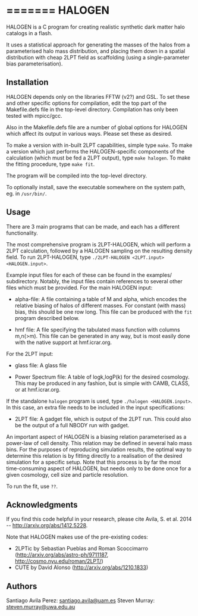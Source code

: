 =======
HALOGEN
=======

HALOGEN is a C program for creating realistic synthetic dark matter halo catalogs 
in a flash. 

It uses a statistical approach for generating the masses of the halos from a 
parameterised halo mass distribution, and placing them down in a spatial 
distribution with cheap 2LPT field as scaffolding (using a single-parameter
bias parameterisation).


Installation
------------
HALOGEN depends only on the libraries FFTW (v2?) and GSL. To set these and 
other specific options for compilation, edit the top part of the Makefile.defs
file in the top-level directory. Compilation has only been tested with mpicc/gcc.

Also in the Makefile.defs file are a number of global options for HALOGEN
which affect its output in various ways. Please set these as desired.

To make a version with in-built 2LPT capabilities, simple type ``make``.
To make a version which just performs the HALOGEN-specific components of
the calculation (which must be fed a 2LPT output), type ``make halogen``.
To make the fitting procedure, type ``make fit``.

The program will be compiled into the top-level directory.

To optionally install, save the executable somewhere on the system path, eg. 
in ``/usr/bin/``.


Usage
-----
There are 3 main programs that can be made, and each has a different
functionality.

The most comprehensive program is 2LPT-HALOGEN, which will perform a 
2LPT calculation, followed by a HALOGEN sampling on the resulting density
field. To run 2LPT-HALOGEN, type ``./2LPT-HALOGEN <2LPT.input>
<HALOGEN.input>``.

Example input files for each of these can be found in the examples/ 
subdirectory. Notably, the input files contain references to several
other files which must be provided. For the main HALOGEN input:

* alpha-file: A file containing a table of M and alpha, which encodes the 
  relative biasing of halos of different masses. For constant (with mass)
  bias, this should be one row long. This file can be produced with the
  ``fit`` program described below.
  
* hmf file: A file specifying the tabulated mass function with columns m,n(>m).
  This file can be generated in any way, but is most easily done with the 
  native support at hmf.icrar.org.
  
For the 2LPT input:

* glass file: A glass file

* Power Spectrum file: A table of logk,logP(k) for the desired cosmology. This may be
  produced in any fashion, but is simple with CAMB, CLASS, or at hmf.icrar.org.

If the standalone ``halogen`` program is used, type ``./halogen
<HALOGEN.input>``. In this case, an extra file needs to be included in the 
input specifications:

* 2LPT file: A gadget file, which is output of the 2LPT run. This could also
  be the output of a full NBODY run with gadget.

An important aspect of HALOGEN is a biasing relation parameterised as a
power-law of cell density. This relation may be defined in several halo mass
bins. For the purposes of reproducing simulation results, the optimal way
to determine this relation is by fitting directly to a realisation of the 
desired simulation for a specific setup. Note that this process is by far
the most time-consuming aspect of HALOGEN, but needs only to be done once for
a given cosmology, cell size and particle resolution. 

To run the fit, use ``??``.

  
Acknowledgments
---------------
If you find this code helpful in your research, please cite Avila, S. et
al. 2014 -- http://arxiv.org/abs/1412.5228.

Note that HALOGEN makes use of the pre-existing codes:
 - 2LPTic by Sebastian Pueblas and Roman Scoccimarro (http://arxiv.org/abs/astro-ph/9711187, http://cosmo.nyu.edu/roman/2LPT/)
 - CUTE  by David Alonso (http://arxiv.org/abs/1210.1833)

Authors
-------
Santiago Avila Perez: santiago.avila@uam.es
Steven Murray: steven.murray@uwa.edu.au 
